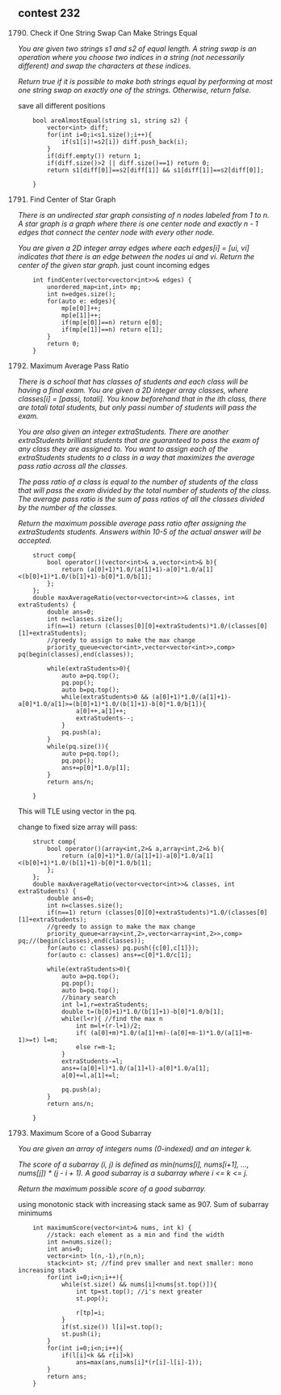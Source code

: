 ## contest 232

1790. Check if One String Swap Can Make Strings Equal
<em>
You are given two strings s1 and s2 of equal length. A string swap is an operation where you choose two indices in a string (not necessarily different) and swap the characters at these indices.

Return true if it is possible to make both strings equal by performing at most one string swap on exactly one of the strings. Otherwise, return false.
</em>

save all different positions

```
    bool areAlmostEqual(string s1, string s2) {
        vector<int> diff;
        for(int i=0;i<s1.size();i++){
            if(s1[i]!=s2[i]) diff.push_back(i);
        }
        if(diff.empty()) return 1;
        if(diff.size()>2 || diff.size()==1) return 0;
        return s1[diff[0]]==s2[diff[1]] && s1[diff[1]]==s2[diff[0]];
        
    }

```

1791. Find Center of Star Graph
<em>
There is an undirected star graph consisting of n nodes labeled from 1 to n. A star graph is a graph where there is one center node and exactly n - 1 edges that connect the center node with every other node.

You are given a 2D integer array edges where each edges[i] = [ui, vi] indicates that there is an edge between the nodes ui and vi. Return the center of the given star graph.
</em>
just count incoming edges

```
    int findCenter(vector<vector<int>>& edges) {
        unordered_map<int,int> mp;
        int n=edges.size();
        for(auto e: edges){
            mp[e[0]]++;
            mp[e[1]]++;
            if(mp[e[0]]==n) return e[0];
            if(mp[e[1]]==n) return e[1];
        }
        return 0;
    }
```

1792. Maximum Average Pass Ratio
<em>
There is a school that has classes of students and each class will be having a final exam. You are given a 2D integer array classes, where classes[i] = [passi, totali]. You know beforehand that in the ith class, there are totali total students, but only passi number of students will pass the exam.

You are also given an integer extraStudents. There are another extraStudents brilliant students that are guaranteed to pass the exam of any class they are assigned to. You want to assign each of the extraStudents students to a class in a way that maximizes the average pass ratio across all the classes.

The pass ratio of a class is equal to the number of students of the class that will pass the exam divided by the total number of students of the class. The average pass ratio is the sum of pass ratios of all the classes divided by the number of the classes.

Return the maximum possible average pass ratio after assigning the extraStudents students. Answers within 10-5 of the actual answer will be accepted.
</em>

```
    struct comp{
        bool operator()(vector<int>& a,vector<int>& b){
            return (a[0]+1)*1.0/(a[1]+1)-a[0]*1.0/a[1]<(b[0]+1)*1.0/(b[1]+1)-b[0]*1.0/b[1];
        };
    };
    double maxAverageRatio(vector<vector<int>>& classes, int extraStudents) {
        double ans=0;
        int n=classes.size();
        if(n==1) return (classes[0][0]+extraStudents)*1.0/(classes[0][1]+extraStudents);
        //greedy to assign to make the max change
        priority_queue<vector<int>,vector<vector<int>>,comp> pq(begin(classes),end(classes));
        
        while(extraStudents>0){
            auto a=pq.top();
            pq.pop();
            auto b=pq.top();
            while(extraStudents>0 && (a[0]+1)*1.0/(a[1]+1)-a[0]*1.0/a[1]>=(b[0]+1)*1.0/(b[1]+1)-b[0]*1.0/b[1]){
                a[0]++,a[1]++;
                extraStudents--;
            }
            pq.push(a);
        }
        while(pq.size()){
            auto p=pq.top();
            pq.pop();
            ans+=p[0]*1.0/p[1];
        }
        return ans/n;
        
    }
```	

This will TLE using vector in the pq.

change to fixed size array will pass:

```
    struct comp{
        bool operator()(array<int,2>& a,array<int,2>& b){
            return (a[0]+1)*1.0/(a[1]+1)-a[0]*1.0/a[1]<(b[0]+1)*1.0/(b[1]+1)-b[0]*1.0/b[1];
        };
    };
    double maxAverageRatio(vector<vector<int>>& classes, int extraStudents) {
        double ans=0;
        int n=classes.size();
        if(n==1) return (classes[0][0]+extraStudents)*1.0/(classes[0][1]+extraStudents);
        //greedy to assign to make the max change
        priority_queue<array<int,2>,vector<array<int,2>>,comp> pq;//(begin(classes),end(classes));
        for(auto c: classes) pq.push({c[0],c[1]});
        for(auto c: classes) ans+=c[0]*1.0/c[1];
        
        while(extraStudents>0){
            auto a=pq.top();
            pq.pop();
            auto b=pq.top();
            //binary search
            int l=1,r=extraStudents;
            double t=(b[0]+1)*1.0/(b[1]+1)-b[0]*1.0/b[1];
            while(l<r){ //find the max n 
                int m=l+(r-l+1)/2;
                if( (a[0]+m)*1.0/(a[1]+m)-(a[0]+m-1)*1.0/(a[1]+m-1)>=t) l=m; 
                else r=m-1;
            }
            extraStudents-=l;
            ans+=(a[0]+l)*1.0/(a[1]+l)-a[0]*1.0/a[1];
            a[0]+=l,a[1]+=l;
                    
            pq.push(a);
        }
        return ans/n;
        
    }
```

1793. Maximum Score of a Good Subarray
<em>
You are given an array of integers nums (0-indexed) and an integer k.

The score of a subarray (i, j) is defined as min(nums[i], nums[i+1], ..., nums[j]) * (j - i + 1). A good subarray is a subarray where i <= k <= j.

Return the maximum possible score of a good subarray.
</em>

using monotonic stack with increasing stack
same as 907. Sum of subarray minimums
```
    int maximumScore(vector<int>& nums, int k) {
        //stack: each element as a min and find the width
        int n=nums.size();
        int ans=0;
        vector<int> l(n,-1),r(n,n);
        stack<int> st; //find prev smaller and next smaller: mono increasing stack
        for(int i=0;i<n;i++){
            while(st.size() && nums[i]<nums[st.top()]){
                int tp=st.top(); //i's next greater
                st.pop();
                
                r[tp]=i;
            }
            if(st.size()) l[i]=st.top();
            st.push(i);
        }
        for(int i=0;i<n;i++){
            if(l[i]<k && r[i]>k)
                ans=max(ans,nums[i]*(r[i]-l[i]-1));
        }
        return ans;
    }
```	

 
